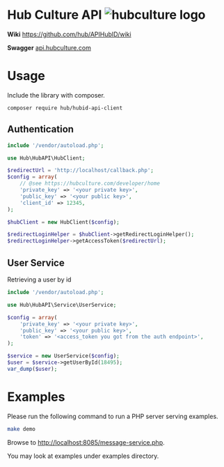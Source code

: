 # Hub Culture API ![hubculture logo](https://hubculture.com/images/logo-hub-clear.png)

**Wiki** https://github.com/hub/APIHubID/wiki

**Swagger** [api.hubculture.com](https://api.hubculture.com/)

# Usage

Include the library with composer.

```
composer require hub/hubid-api-client
```

## Authentication

```php
include '/vendor/autoload.php';

use Hub\HubAPI\HubClient;

$redirectUrl = 'http://localhost/callback.php';
$config = array(
    // @see https://hubculture.com/developer/home
    'private_key' => '<your private key>',
    'public_key' => '<your public key>',
    'client_id' => 12345,
);

$hubClient = new HubClient($config);

$redirectLoginHelper = $hubClient->getRedirectLoginHelper();
$redirectLoginHelper->getAccessToken($redirectUrl);
```

## User Service
Retrieving a user by id

```php
include '/vendor/autoload.php';

use Hub\HubAPI\Service\UserService;

$config = array(
    'private_key' => '<your private key>',
    'public_key' => '<your public key>',
    'token' => '<access_token you got from the auth endpoint>',
);

$service = new UserService($config);
$user = $service->getUserById(18495);
var_dump($user);
```

# Examples

Please run the following command to run a PHP server serving examples.

```bash
make demo
```

Browse to [http://localhost:8085/message-service.php](http://localhost:8085/message-service.php).

You may look at examples under examples directory.
